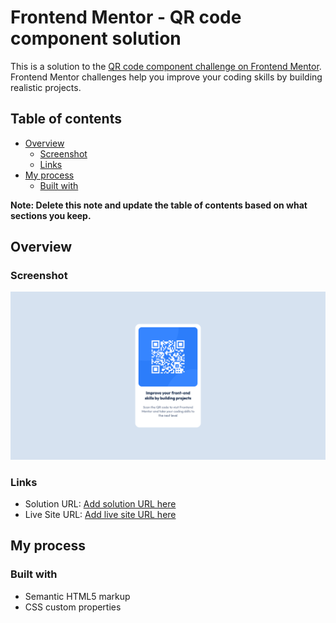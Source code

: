 # Frontend Mentor - QR code component solution

This is a solution to the [QR code component challenge on Frontend Mentor](https://www.frontendmentor.io/challenges/qr-code-component-iux_sIO_H). Frontend Mentor challenges help you improve your coding skills by building realistic projects.

## Table of contents

- [Overview](#overview)
  - [Screenshot](#screenshot)
  - [Links](#links)
- [My process](#my-process)
  - [Built with](#built-with)

**Note: Delete this note and update the table of contents based on what sections you keep.**

## Overview

### Screenshot

![](./images/screenshot_qr%20code%20component.png)

### Links

- Solution URL: [Add solution URL here](https://github.com/KozhInna/qr-code-component_FM)
- Live Site URL: [Add live site URL here](https://kozhinna.github.io/qr-code-component_FM/)

## My process

### Built with

- Semantic HTML5 markup
- CSS custom properties
